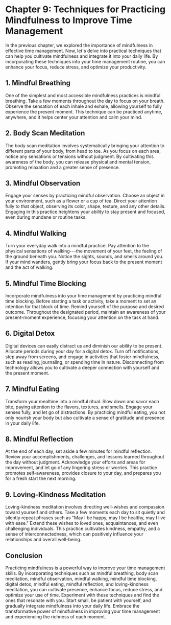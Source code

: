 Chapter 9: Techniques for Practicing Mindfulness to Improve Time Management
===========================================================================

In the previous chapter, we explored the importance of mindfulness in effective time management. Now, let's delve into practical techniques that can help you cultivate mindfulness and integrate it into your daily life. By incorporating these techniques into your time management routine, you can enhance your focus, reduce stress, and optimize your productivity.

**1. Mindful Breathing**
------------------------

One of the simplest and most accessible mindfulness practices is mindful breathing. Take a few moments throughout the day to focus on your breath. Observe the sensation of each inhale and exhale, allowing yourself to fully experience the present moment. This technique can be practiced anytime, anywhere, and it helps center your attention and calm your mind.

**2. Body Scan Meditation**
---------------------------

The body scan meditation involves systematically bringing your attention to different parts of your body, from head to toe. As you focus on each area, notice any sensations or tensions without judgment. By cultivating this awareness of the body, you can release physical and mental tension, promoting relaxation and a greater sense of presence.

**3. Mindful Observation**
--------------------------

Engage your senses by practicing mindful observation. Choose an object in your environment, such as a flower or a cup of tea. Direct your attention fully to that object, observing its color, shape, texture, and any other details. Engaging in this practice heightens your ability to stay present and focused, even during mundane or routine tasks.

**4. Mindful Walking**
----------------------

Turn your everyday walk into a mindful practice. Pay attention to the physical sensations of walking---the movement of your feet, the feeling of the ground beneath you. Notice the sights, sounds, and smells around you. If your mind wanders, gently bring your focus back to the present moment and the act of walking.

**5. Mindful Time Blocking**
----------------------------

Incorporate mindfulness into your time management by practicing mindful time blocking. Before starting a task or activity, take a moment to set an intention for that block of time. Remind yourself of the purpose and desired outcome. Throughout the designated period, maintain an awareness of your present-moment experience, focusing your attention on the task at hand.

**6. Digital Detox**
--------------------

Digital devices can easily distract us and diminish our ability to be present. Allocate periods during your day for a digital detox. Turn off notifications, step away from screens, and engage in activities that foster mindfulness, such as reading, journaling, or spending time in nature. Disconnecting from technology allows you to cultivate a deeper connection with yourself and the present moment.

**7. Mindful Eating**
---------------------

Transform your mealtime into a mindful ritual. Slow down and savor each bite, paying attention to the flavors, textures, and smells. Engage your senses fully, and let go of distractions. By practicing mindful eating, you not only nourish your body but also cultivate a sense of gratitude and presence in your daily life.

**8. Mindful Reflection**
-------------------------

At the end of each day, set aside a few minutes for mindful reflection. Review your accomplishments, challenges, and lessons learned throughout the day without judgment. Acknowledge your efforts and areas for improvement, and let go of any lingering stress or worries. This practice promotes self-awareness, provides closure to your day, and prepares you for a fresh start the next morning.

**9. Loving-Kindness Meditation**
---------------------------------

Loving-kindness meditation involves directing well-wishes and compassion toward yourself and others. Take a few moments each day to sit quietly and silently repeat phrases such as "May I be happy, may I be healthy, may I live with ease." Extend these wishes to loved ones, acquaintances, and even challenging individuals. This practice cultivates kindness, empathy, and a sense of interconnectedness, which can positively influence your relationships and overall well-being.

**Conclusion**
--------------

Practicing mindfulness is a powerful way to improve your time management skills. By incorporating techniques such as mindful breathing, body scan meditation, mindful observation, mindful walking, mindful time blocking, digital detox, mindful eating, mindful reflection, and loving-kindness meditation, you can cultivate presence, enhance focus, reduce stress, and optimize your use of time. Experiment with these techniques and find the ones that resonate with you. Start small, be patient with yourself, and gradually integrate mindfulness into your daily life. Embrace the transformative power of mindfulness in improving your time management and experiencing the richness of each moment.
